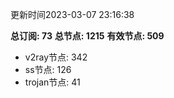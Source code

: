 更新时间2023-03-07 23:16:38

**总订阅: 73**
**总节点: 1215**
**有效节点: 509**
- v2ray节点: 342
- ss节点: 126
- trojan节点: 41

